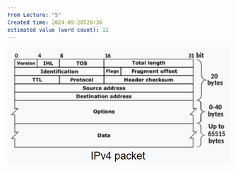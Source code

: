 ```yaml
---
From Lecture: "5"
Created time: 2024-09-20T20:36
estimated value (word count): 12
---
```

![Untitled 21.png](../../../attachments/Untitled%2021.png)